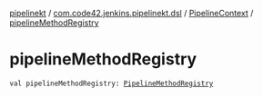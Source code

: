 [pipelinekt](../../index.md) / [com.code42.jenkins.pipelinekt.dsl](../index.md) / [PipelineContext](index.md) / [pipelineMethodRegistry](./pipeline-method-registry.md)

# pipelineMethodRegistry

`val pipelineMethodRegistry: `[`PipelineMethodRegistry`](../../com.code42.jenkins.pipelinekt.dsl.method/-pipeline-method-registry/index.md)